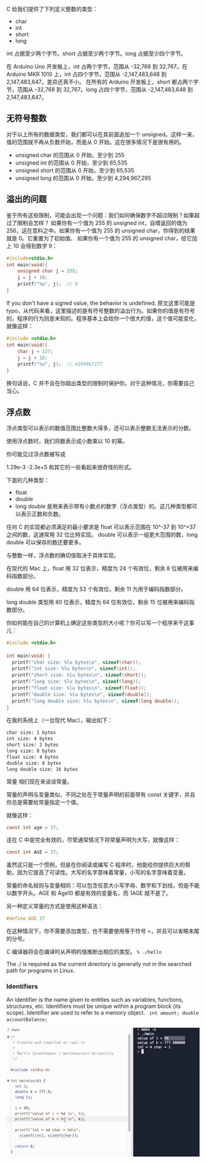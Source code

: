 C 给我们提供了下列定义整数的类型：
- char
- int
- short
- long

int 占据至少两个字节。short 占据至少两个字节。long 占据至少四个字节。

在 Arduino Uno 开发板上，int 占两个字节，范围从 -32,768 到 32,767。在 Arduino MKR 1010 上，int 占四个字节，范围从 -2,147,483,648 到 2,147,483,647。差异还真不小。
在所有的 Arduino 开发板上，short 都占两个字节，范围从 -32,768 到 32,767。long 占四个字节，范围从 -2,147,483,648 到 2,147,483,647。

## 无符号整数
对于以上所有的数据类型，我们都可以在其前面追加一个 unsigned。这样一来，值的范围就不再从负数开始，而是从 0 开始。这在很多情况下是很有用的。
- unsigned char 的范围从 0 开始，至少到 255
- unsigned int 的范围从 0 开始，至少到 65,535
- unsigned short 的范围从 0 开始，至少到 65,535
- unsigned long 的范围从 0 开始，至少到 4,294,967,295

## 溢出的问题
鉴于所有这些限制，可能会出现一个问题：我们如何确保数字不超过限制？如果超过了限制会怎样？
如果你有一个值为 255 的 unsigned int，自增返回的值为 256，这在意料之中。如果你有一个值为 255 的 unsigned char，你得到的结果就是 0。它重置为了初始值。
如果你有一个值为 255 的 unsigned char，给它加上 10 会得到数字 9：
```c
#include<stdio.h>
int main(void){
    unsigned char j = 255;
    j = j + 10;
    printf("%u", j);  // 9
}
```

If you don't have a signed value, the behavior is undefined. 原文这里可能是 typo，从代码来看，这里描述的是有符号整数的溢出行为。如果你的值是有符号的，程序的行为则是未知的。程序基本上会给你一个很大的值，这个值可能变化，就像这样：

```c
#include <stdio.h>
int main(void){
    char j = 127;
    j = j + 10;
    printf("%u", j);  // 4294967177
}
```

换句话说，C 并不会在你超出类型的限制时保护你。对于这种情况，你需要自己当心。



## 浮点数
浮点类型可以表示的数值范围比整数大得多，还可以表示整数无法表示的分数。

使用浮点数时，我们将数表示成小数乘以 10 的幂。

你可能见过浮点数被写成

1.29e-3
-2.3e+5
和其它的一些看起来很奇怪的形式。

下面的几种类型：

- float
- double
- long double
是用来表示带有小数点的数字（浮点类型）的。这几种类型都可以表示正数和负数。

任何 C 的实现都必须满足的最小要求是 float 可以表示范围在 10^-37 到 10^+37 之间的数，这通常用 32 位比特实现。 double 可以表示一组更大范围的数，long double 可以保存的数还要更多。

与整数一样，浮点数的确切值取决于具体实现。

在现代的 Mac 上，float 用 32 位表示，精度为 24 个有效位，剩余 8 位被用来编码指数部分。

double 用 64 位表示，精度为 53 个有效位，剩余 11 为用于编码指数部分。

long double 类型用 80 位表示，精度为 64 位有效位，剩余 15 位被用来编码指数部分。

你如何能在自己的计算机上确定这些类型的大小呢？你可以写一个程序来干这事儿：
```c
#include <stdio.h>

int main(void) {
  printf("char size: %lu bytes\n", sizeof(char));
  printf("int size: %lu bytes\n", sizeof(int));
  printf("short size: %lu bytes\n", sizeof(short));
  printf("long size: %lu bytes\n", sizeof(long));
  printf("float size: %lu bytes\n", sizeof(float));
  printf("double size: %lu bytes\n", sizeof(double));
  printf("long double size: %lu bytes\n", sizeof(long double));
}
```
在我的系统上（一台现代 Mac），输出如下：
```
char size: 1 bytes
int size: 4 bytes
short size: 2 bytes
long size: 8 bytes
float size: 4 bytes
double size: 8 bytes
long double size: 16 bytes
```

常量
咱们现在来谈谈常量。

常量的声明与变量类似，不同之处在于常量声明的前面带有 const 关键字，并且你总是需要给常量指定一个值。

就像这样：
```c
const int age = 37;
```
这在 C 中是完全有效的，尽管通常情况下将常量声明为大写，就像这样：
```c
const int AGE = 37;
```
虽然这只是一个惯例，但是在你阅读或编写 C 程序时，他能给你提供巨大的帮助，因为它提高了可读性。大写的名字意味着常量，小写的名字意味着变量。

常量的命名规则与变量相同：可以包含任意大小写字母、数字和下划线，但是不能以数字开头。AGE 和 Age10 都是有效的变量名，而 1AGE 就不是了。

另一种定义常量的方式是使用这种语法：
```c
#define AGE 37
```
在这种情况下，你不需要添加类型，也不需要使用等于符号 =，并且可以省略末尾的分号。

C 编译器将会在编译时从声明的值推断出相应的类型。
`% ./hello`

The ./ is required as the current directory is generally not in the searched path for programs in Linux.

### Identifiers
An identifier is the name given to entities such as variables, functions, structures, etc. Identifiers must be unique within a program block (its scope). Identifier are used to refer to a memory object.
`
int amount;
double accountBalance;`

![alt text](image-1.png)